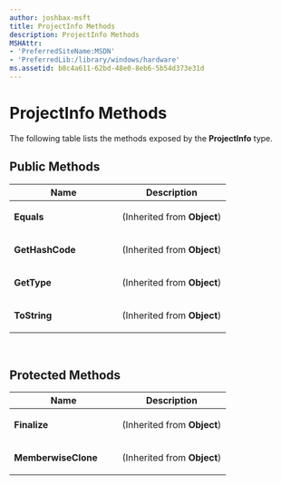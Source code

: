 ```yaml
---
author: joshbax-msft
title: ProjectInfo Methods
description: ProjectInfo Methods
MSHAttr:
- 'PreferredSiteName:MSDN'
- 'PreferredLib:/library/windows/hardware'
ms.assetid: b8c4a611-62bd-48e0-8eb6-5b54d373e31d
---
```


# ProjectInfo Methods


The following table lists the methods exposed by the **ProjectInfo** type.

## Public Methods


<table>
<colgroup>
<col width="50%" />
<col width="50%" />
</colgroup>
<thead>
<tr class="header">
<th>Name</th>
<th>Description</th>
</tr>
</thead>
<tbody>
<tr class="odd">
<td><p><strong>Equals</strong></p></td>
<td><p>(Inherited from <strong>Object</strong>)</p></td>
</tr>
<tr class="even">
<td><p><strong>GetHashCode</strong></p></td>
<td><p>(Inherited from <strong>Object</strong>)</p></td>
</tr>
<tr class="odd">
<td><p><strong>GetType</strong></p></td>
<td><p>(Inherited from <strong>Object</strong>)</p></td>
</tr>
<tr class="even">
<td><p><strong>ToString</strong></p></td>
<td><p>(Inherited from <strong>Object</strong>)</p></td>
</tr>
</tbody>
</table>

 

## Protected Methods


<table>
<colgroup>
<col width="50%" />
<col width="50%" />
</colgroup>
<thead>
<tr class="header">
<th>Name</th>
<th>Description</th>
</tr>
</thead>
<tbody>
<tr class="odd">
<td><p><strong>Finalize</strong></p></td>
<td><p>(Inherited from <strong>Object</strong>)</p></td>
</tr>
<tr class="even">
<td><p><strong>MemberwiseClone</strong></p></td>
<td><p>(Inherited from <strong>Object</strong>)</p></td>
</tr>
</tbody>
</table>

 

 

 






